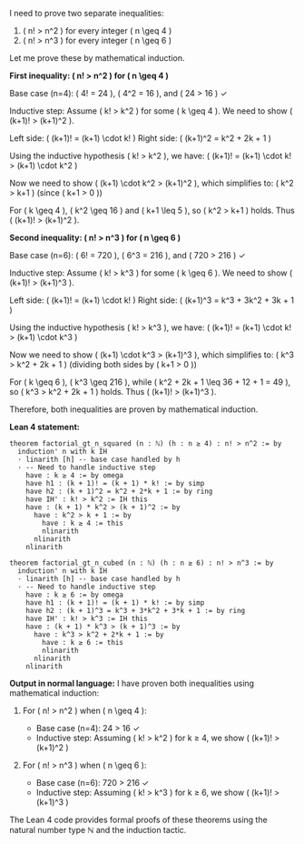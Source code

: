 I need to prove two separate inequalities:

1. \( n! > n^2 \) for every integer \( n \geq 4 \)
2. \( n! > n^3 \) for every integer \( n \geq 6 \)

Let me prove these by mathematical induction.

**First inequality: \( n! > n^2 \) for \( n \geq 4 \)**

Base case (n=4):
\( 4! = 24 \), \( 4^2 = 16 \), and \( 24 > 16 \) ✓

Inductive step:
Assume \( k! > k^2 \) for some \( k \geq 4 \).
We need to show \( (k+1)! > (k+1)^2 \).

Left side: \( (k+1)! = (k+1) \cdot k! \)
Right side: \( (k+1)^2 = k^2 + 2k + 1 \)

Using the inductive hypothesis \( k! > k^2 \), we have:
\( (k+1)! = (k+1) \cdot k! > (k+1) \cdot k^2 \)

Now we need to show \( (k+1) \cdot k^2 > (k+1)^2 \), which simplifies to:
\( k^2 > k+1 \) (since \( k+1 > 0 \))

For \( k \geq 4 \), \( k^2 \geq 16 \) and \( k+1 \leq 5 \), so \( k^2 > k+1 \) holds.
Thus \( (k+1)! > (k+1)^2 \).

**Second inequality: \( n! > n^3 \) for \( n \geq 6 \)**

Base case (n=6):
\( 6! = 720 \), \( 6^3 = 216 \), and \( 720 > 216 \) ✓

Inductive step:
Assume \( k! > k^3 \) for some \( k \geq 6 \).
We need to show \( (k+1)! > (k+1)^3 \).

Left side: \( (k+1)! = (k+1) \cdot k! \)
Right side: \( (k+1)^3 = k^3 + 3k^2 + 3k + 1 \)

Using the inductive hypothesis \( k! > k^3 \), we have:
\( (k+1)! = (k+1) \cdot k! > (k+1) \cdot k^3 \)

Now we need to show \( (k+1) \cdot k^3 > (k+1)^3 \), which simplifies to:
\( k^3 > k^2 + 2k + 1 \) (dividing both sides by \( k+1 > 0 \))

For \( k \geq 6 \), \( k^3 \geq 216 \), while \( k^2 + 2k + 1 \leq 36 + 12 + 1 = 49 \), so \( k^3 > k^2 + 2k + 1 \) holds.
Thus \( (k+1)! > (k+1)^3 \).

Therefore, both inequalities are proven by mathematical induction.

**Lean 4 statement:**

```lean
theorem factorial_gt_n_squared (n : ℕ) (h : n ≥ 4) : n! > n^2 := by
  induction' n with k IH
  · linarith [h] -- base case handled by h
  · -- Need to handle inductive step
    have : k ≥ 4 := by omega
    have h1 : (k + 1)! = (k + 1) * k! := by simp
    have h2 : (k + 1)^2 = k^2 + 2*k + 1 := by ring
    have IH' : k! > k^2 := IH this
    have : (k + 1) * k^2 > (k + 1)^2 := by
      have : k^2 > k + 1 := by
        have : k ≥ 4 := this
        nlinarith
      nlinarith
    nlinarith

theorem factorial_gt_n_cubed (n : ℕ) (h : n ≥ 6) : n! > n^3 := by
  induction' n with k IH
  · linarith [h] -- base case handled by h
  · -- Need to handle inductive step
    have : k ≥ 6 := by omega
    have h1 : (k + 1)! = (k + 1) * k! := by simp
    have h2 : (k + 1)^3 = k^3 + 3*k^2 + 3*k + 1 := by ring
    have IH' : k! > k^3 := IH this
    have : (k + 1) * k^3 > (k + 1)^3 := by
      have : k^3 > k^2 + 2*k + 1 := by
        have : k ≥ 6 := this
        nlinarith
      nlinarith
    nlinarith
```

**Output in normal language:**
I have proven both inequalities using mathematical induction:

1. For \( n! > n^2 \) when \( n \geq 4 \):
   - Base case (n=4): 24 > 16 ✓
   - Inductive step: Assuming \( k! > k^2 \) for k ≥ 4, we show \( (k+1)! > (k+1)^2 \)

2. For \( n! > n^3 \) when \( n \geq 6 \):
   - Base case (n=6): 720 > 216 ✓
   - Inductive step: Assuming \( k! > k^3 \) for k ≥ 6, we show \( (k+1)! > (k+1)^3 \)

The Lean 4 code provides formal proofs of these theorems using the natural number type ℕ and the induction tactic.